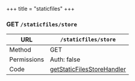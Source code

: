 +++
title = "staticfiles"
+++


### GET `/staticfiles/store`

URL         | **`/staticfiles/store`**
----------- |----------
Method      | GET     
Permissions |  Auth: false
Code        | [getStaticFilesStoreHandler](https://github.com/ovh/cds/search?q=%22func+%28api+*API%29+getStaticFilesStoreHandler%22)
    









